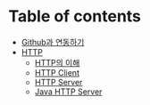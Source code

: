 # Table of contents

* [Github과 연동하기](README.md)
* [HTTP](/HTTP/README.md)<br/>
    *  [HTTP의 이해](/HTTP/HTTP의%20이해.md)<br/>
    *  [HTTP Client](/HTTP/HTTP%20Client.md)<br/>
    *  [HTTP Server](/HTTP/HTTP%20Server.md)<br/>
    *  [Java HTTP Server](/HTTP/Java%20HTTP%20Server.md)<br/>
    